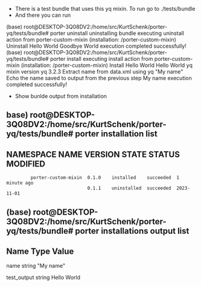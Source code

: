 * There is a test bundle that uses this yq mixin. To run go to ./tests/bundle
* And there you can run 

(base) root@DESKTOP-3Q08DV2:/home/src/KurtSchenk/porter-yq/tests/bundle# porter uninstall
uninstalling bundle
executing uninstall action from porter-custom-mixin (installation: /porter-custom-mixin)
Uninstall Hello World
Goodbye World
execution completed successfully!
(base) root@DESKTOP-3Q08DV2:/home/src/KurtSchenk/porter-yq/tests/bundle# porter install
executing install action from porter-custom-mixin (installation: /porter-custom-mixin)
Install Hello World
Hello World
yq mixin version
yq 3.2.3
Extract name from data.xml using yq
"My name"
Echo the name saved to output from the previous step
My name
execution completed successfully!

* Show bunlde output from installation

base) root@DESKTOP-3Q08DV2:/home/src/KurtSchenk/porter-yq/tests/bundle# porter installation list
---------------------------------------------------------------------------------
  NAMESPACE  NAME                 VERSION  STATE        STATUS     MODIFIED      
---------------------------------------------------------------------------------
             porter-custom-mixin  0.1.0    installed    succeeded  1 minute ago  
                                  0.1.1    uninstalled  succeeded  2023-11-01    

(base) root@DESKTOP-3Q08DV2:/home/src/KurtSchenk/porter-yq/tests/bundle# porter installations output list
------------------------------------
  Name         Type    Value        
------------------------------------
  name         string  "My name"    
                                    
  test_output  string  Hello World  